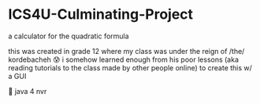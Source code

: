 # ICS4U-Culminating-Project
a calculator for the quadratic formula

this was created in grade 12 where my class was under the reign of /the/ kordebacheh :cold_sweat:
i somehow learned enough from his poor lessons (aka reading tutorials to the class made by other people online) to create this w/ a GUI

:key: java 4 nvr
